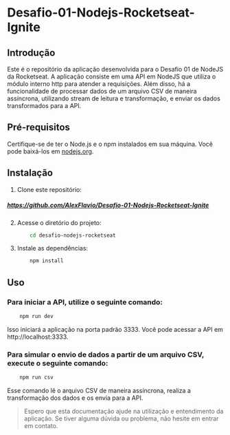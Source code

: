 # Desafio-01-Nodejs-Rocketseat-Ignite

## Introdução

Este é o repositório da aplicação desenvolvida para o Desafio 01 de NodeJS da Rocketseat.
A aplicação consiste em uma API em NodeJS que utiliza o módulo interno http para atender a requisições. Além disso, há a funcionalidade de processar dados de um arquivo CSV de maneira assíncrona, utilizando stream de leitura e transformação, e enviar os dados transformados para a API.

## Pré-requisitos

Certifique-se de ter o Node.js e o npm instalados em sua máquina. Você pode baixá-los em [nodejs.org](https://nodejs.org/).

## Instalação

1. Clone este repositório:

##### https://github.com/AlexFlavio/Desafio-01-Nodejs-Rocketseat-Ignite

2. Acesse o diretório do projeto:

   ```bash
       cd desafio-nodejs-rocketseat
   ```

3. Instale as dependências:

   ```bash
       npm install
   ```

## Uso

### Para iniciar a API, utilize o seguinte comando:

```bash
    npm run dev
```

Isso iniciará a aplicação na porta padrão 3333. Você pode acessar a API em http://localhost:3333.

### Para simular o envio de dados a partir de um arquivo CSV, execute o seguinte comando:

```bash
    npm run csv
```

Esse comando lê o arquivo CSV de maneira assíncrona, realiza a transformação dos dados e os envia para a API.

> Espero que esta documentação ajude na utilização e entendimento da aplicação. Se tiver alguma dúvida ou problema, não hesite em entrar em contato.

